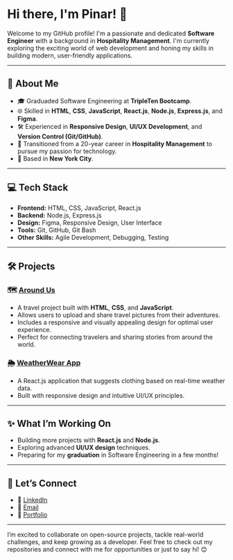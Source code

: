 
 
# Hi there, I'm Pinar! 👋

Welcome to my GitHub profile! I'm a passionate and dedicated **Software Engineer** with a background in **Hospitality Management**. I'm currently exploring the exciting world of web development and honing my skills in building modern, user-friendly applications.

---
## 🌟 **About Me**
- 🎓 Graduaded Software Engineering at **TripleTen Bootcamp**.
- 🌐 Skilled in **HTML**, **CSS**, **JavaScript**, **React.js**, **Node.js**, **Express.js**, and **Figma**.
- 🛠️ Experienced in **Responsive Design**, **UI/UX Development**, and **Version Control (Git/GitHub)**.
- 💼 Transitioned from a 20-year career in **Hospitality Management** to pursue my passion for technology.
- 📍 Based in **New York City**.

---
## 💻 **Tech Stack**
- **Frontend:** HTML, CSS, JavaScript, React.js
- **Backend:** Node.js, Express.js
- **Design:** Figma, Responsive Design, User Interface
- **Tools:** Git, GitHub, Git Bash
- **Other Skills:** Agile Development, Debugging, Testing
  
---
## 🛠️ **Projects**

### 🗺️ [Around Us](#)
- A travel project built with **HTML**, **CSS**, and **JavaScript**.
- Allows users to upload and share travel pictures from their adventures.
- Includes a responsive and visually appealing design for optimal user experience.
- Perfect for connecting travelers and sharing stories from around the world.

### 🌦️ [WeatherWear App](#)
- A React.js application that suggests clothing based on real-time weather data.
- Built with responsive design and intuitive UI/UX principles.

---

## ✨ **What I’m Working On**
- Building more projects with **React.js** and **Node.js**.
- Exploring advanced **UI/UX design** techniques.
- Preparing for my **graduation** in Software Engineering in a few months!

---

## 🤝 **Let’s Connect**
- 💼 [LinkedIn](#) 
- 📧 [Email](#) 
- 🌟 [Portfolio](#) 

---

I’m excited to collaborate on open-source projects, tackle real-world challenges, and keep growing as a developer. Feel free to check out my repositories and connect with me for opportunities or just to say hi! 😊

